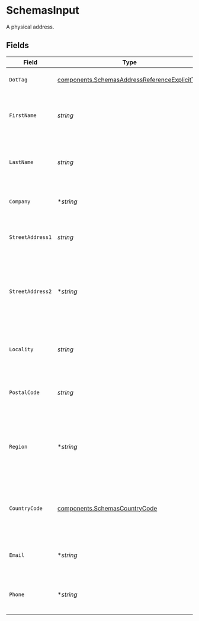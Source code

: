 # SchemasInput

A physical address.


## Fields

| Field                                                                                                          | Type                                                                                                           | Required                                                                                                       | Description                                                                                                    | Example                                                                                                        |
| -------------------------------------------------------------------------------------------------------------- | -------------------------------------------------------------------------------------------------------------- | -------------------------------------------------------------------------------------------------------------- | -------------------------------------------------------------------------------------------------------------- | -------------------------------------------------------------------------------------------------------------- |
| `DotTag`                                                                                                       | [components.SchemasAddressReferenceExplicitTag](../../models/components/schemasaddressreferenceexplicittag.md) | :heavy_check_mark:                                                                                             | The type of address reference                                                                                  | explicit                                                                                                       |
| `FirstName`                                                                                                    | *string*                                                                                                       | :heavy_check_mark:                                                                                             | The first name of the person associated with this address.                                                     | Alice                                                                                                          |
| `LastName`                                                                                                     | *string*                                                                                                       | :heavy_check_mark:                                                                                             | The last name of the person associated with this address.                                                      | Baker                                                                                                          |
| `Company`                                                                                                      | **string*                                                                                                      | :heavy_minus_sign:                                                                                             | The company associated with this address.                                                                      | ACME Corporation                                                                                               |
| `StreetAddress1`                                                                                               | *string*                                                                                                       | :heavy_check_mark:                                                                                             | The street address associated with this address.                                                               | 535 Mission St, Ste 1401                                                                                       |
| `StreetAddress2`                                                                                               | **string*                                                                                                      | :heavy_minus_sign:                                                                                             | Any additional, optional, street address information associated with this address.                             | c/o Shipping Department                                                                                        |
| `Locality`                                                                                                     | *string*                                                                                                       | :heavy_check_mark:                                                                                             | The locality (e.g. city, town, etc...) associated with this address.                                           | San Francisco                                                                                                  |
| `PostalCode`                                                                                                   | *string*                                                                                                       | :heavy_check_mark:                                                                                             | The postal code associated with this address.                                                                  | 94105                                                                                                          |
| `Region`                                                                                                       | **string*                                                                                                      | :heavy_minus_sign:                                                                                             | The region or administrative area (e.g. state, province, county, etc...) associated with this address.         | CA                                                                                                             |
| `CountryCode`                                                                                                  | [components.SchemasCountryCode](../../models/components/schemascountrycode.md)                                 | :heavy_check_mark:                                                                                             | The country (in its ISO 3166 alpha-2 format) associated with this address.                                     | US                                                                                                             |
| `Email`                                                                                                        | **string*                                                                                                      | :heavy_minus_sign:                                                                                             | The email address associated with this address.                                                                | alice@example.com                                                                                              |
| `Phone`                                                                                                        | **string*                                                                                                      | :heavy_minus_sign:                                                                                             | The phone number associated with this address.                                                                 | +14155550199                                                                                                   |